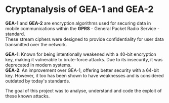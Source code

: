 # Cryptanalysis of GEA-1 and GEA-2

**GEA-1** and **GEA-2** are encryption algorithms used for securing data in mobile communications within the **GPRS** - General Packet Radio Service - standard.\
These stream ciphers were designed to provide confidentiality for user data transmitted over the network.

**GEA-1**: Known for being intentionally weakened with a 40-bit encryption key, making it vulnerable to brute-force attacks. Due to its insecurity, it was deprecated in modern systems.\
**GEA-2**: An improvement over GEA-1, offering better security with a 64-bit key. However, it too has been shown to have weaknesses and is considered outdated by today's standards.


The goal of this project was to analyse, understand and code the exploit of these known attacks.
